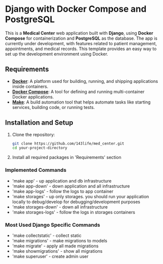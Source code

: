 # Django with Docker Compose and PostgreSQL

This is a **Medical Center** web application built with **Django**, using **Docker Compose** for containerization and **PostgreSQL** as the database. The app is currently under development, with features related to patient management, appointments, and medical records. This template provides an easy way to set up the development environment using Docker.

## Requirements

- **[Docker](https://www.docker.com/)**: A platform used for building, running, and shipping applications inside containers.
- **[Docker Compose](https://docs.docker.com/compose/)**: A tool for defining and running multi-container Docker applications.
- **[Make](https://www.gnu.org/software/make/)**: A build automation tool that helps automate tasks like starting services, building code, or running tests.

## Installation and Setup

1. Clone the repository:
   
   ```bash
   git clone https://github.com/143life/med_center.git
   cd your-project-directory

2. Install all required packages in 'Requirements' section

### Implemented Commands

* 'make app' - up application and db infrastructure
* 'make app-down' - down application and all infrastructure
* 'make app-logs' - follow the logs to app container
* 'make storages' - up only storages. you should run your application locally to debug/develop for debugging/development purposes
* 'make storages-down' - down all infrastructure
* 'make storages-logs' - follow the logs in storages containers

### Most Used Django Specific Commands

* 'make collectstatic' - collect static
* 'make migrations' - make migrations to models
* 'make migrate' - apply all made migrations
* 'make showmigrations' - show all migrations
* 'make superuser' - create admin user